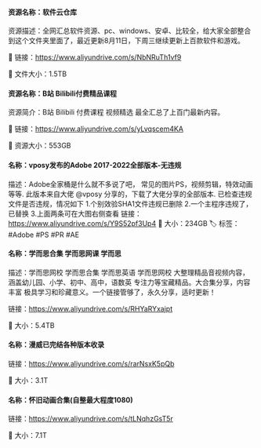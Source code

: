 #### **资源名称：软件云仓库**

资源描述：全网汇总软件资源、pc、windows、安卓、比较全，给大家全部整合到这个文件夹里面了，最近更新8月11日，下周三继续更新上百款软件和游戏。

🔗 链接：https://www.aliyundrive.com/s/NbNRuTh1vf9

📁 文件大小：1.5TB


#### **资源名称：B站 Bilibili付费精品课程**
资源简介：B站 Bilibili 付费课程 视频精选 最全汇总了上百门最新内容。

🔗 链接：https://www.aliyundrive.com/s/yLvqscem4KA

📁 资源大小：553GB

#### 名称：vposy发布的Adobe 2017-2022全部版本-无违规
描述：Adobe全家桶是什么就不多说了吧， 常见的图片PS，视频剪辑，特效动画等等. 此版本来自大佬 @vposy 分享的，下载了大佬分享的全部版本. 已检查违规文件是否违规，情况如下 1.个别效验SHA1文件违规已删除 2.一个主程序违规了，已替换 3.上面两条可在大图右侧查看
链接：https://www.aliyundrive.com/s/Y9S52pf3Up4
📁 大小：234GB
🏷 标签：#Adobe #PS #PR #AE


#### **名称：学而思合集 学而思网课 学而思**

描述：学而思网校 学而思合集 学而思英语 学而思网校 大整理精品音视频内容，涵盖幼儿园、小学、初中、高中，语数英 专注力等宝藏精品。大合集分享，内容丰富 极具学习和珍藏意义。一个链接管够了，永久分享，适时更新！

链接：https://www.aliyundrive.com/s/RHYaRYxajpt

📁 大小：5.4TB



#### **名称：漫威已完结各种版本收录**

链接：https://www.aliyundrive.com/s/rarNsxK5pQb

📁 大小：3.1T



#### **名称：怀旧动画合集(自整最大程度1080)**

链接：https://www.aliyundrive.com/s/tLNqhzGsT5r

📁 大小：7.1T
